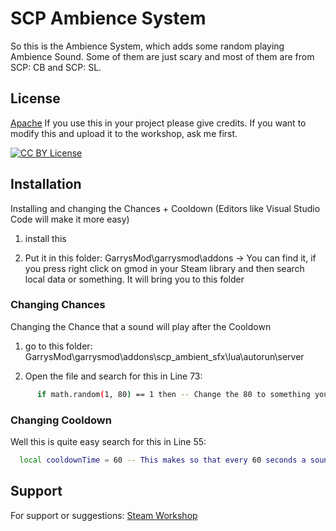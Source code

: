 
# SCP Ambience System

So this is the Ambience System, which adds some random playing Ambience Sound. Some of them are just scary and most of them are from SCP: CB and SCP: SL.


## License

[Apache](http://www.apache.org/licenses/) 
If you use this in your project please give credits. If you want to modify this and upload it to the workshop, ask me first.

[![CC BY License](https://mirrors.creativecommons.org/presskit/buttons/88x31/png/by.png)](https://mirrors.creativecommons.org/presskit/buttons/88x31/png/by.png)

## Installation

Installing and changing the Chances + Cooldown (Editors like Visual Studio Code will make it more easy)

  1. install this

  2. Put it in this folder: GarrysMod\garrysmod\addons
  -> You can find it, if you press right click on gmod in your Steam library 
  and then search local data or something. It will bring you to this folder

### Changing Chances
Changing the Chance that a sound will play after the Cooldown

1. go to this folder: GarrysMod\garrysmod\addons\scp_ambient_sfx\lua\autorun\server

2. Open the file and search for this in Line 73:
```bash
      if math.random(1, 80) == 1 then -- Change the 80 to something you like. Here it is 1 to 80 . Make it higher to make it more rare and lower to make it more common
```
### Changing Cooldown
Well this is quite easy
search for this in Line 55:
```bash
  local cooldownTime = 60 -- This makes so that every 60 seconds a sound will be played at a chance of 1/80
```
## Support

For support or suggestions: [Steam Workshop](https://steamcommunity.com/sharedfiles/filedetails/?id=3094576368)

